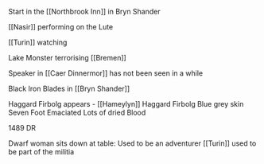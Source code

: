 Start in the [[Northbrook Inn]] in Bryn Shander

[[Nasir]] performing on the Lute

[[Turin]] watching

Lake Monster terrorising [[Bremen]]

Speaker in [[Caer Dinnermor]] has not been seen in a while

Black Iron Blades in [[Bryn Shander]]



Haggard Firbolg appears - [[Hameylyn]]
Haggard Firbolg
Blue grey skin
Seven Foot
Emaciated
Lots of dried Blood

1489 DR


Dwarf woman sits down at table:
	Used to be an adventurer
[[Turin]] used to be part of the militia





